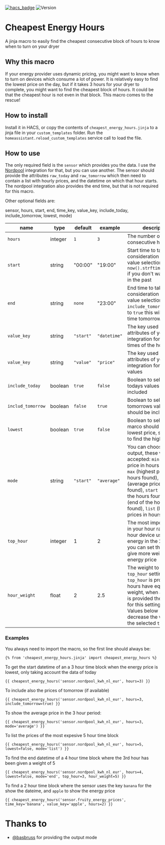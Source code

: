 [![hacs_badge](https://img.shields.io/badge/HACS-Default-orange.svg)](https://github.com/custom-components/hacs)
![Version](https://img.shields.io/github/v/release/TheFes/cheapest-energy-hours)

# Cheapest Energy Hours

A jinja macro to easily find the cheapest consecutive block of hours to know when to turn on your dryer

## Why this macro

If your energy provider uses dynamic pricing, you might want to know when to turn on devices which consume a lot of power. It is relatively easy to find the lowest price on the day, but if it takes 3 hours for your dryer to complete, you might want to find the cheapest block of hours. It could be that the cheapest hour is not even in that block.
This macro comes to the rescue!

## How to install
Install it in HACS, or copy the contents of `cheapest_energy_hours.jinja` to a jinja file in your `custom_templates` folder.
Run the `homeassistant.reload_custom_templates` service call to load the file.

## How to use
The only required field is the `sensor` which provides you the data. I use the [Nordpool](https://github.com/custom-components/nordpool) integration for that, but you can use another. The sensor should provide the attributes `raw_today` and `raw_tomorrow` which then need to contain a list with hourly prices, and the datetime on which that hour starts. The nordpool integration also provides the end time, but that is not required for this macro.

Other optional fields are:

sensor, hours, start, end, time_key, value_key, include_today, include_tomorrow, lowest, mode)

|name|type|default|example|description|
|---|---|---|---|---|
|`hours`|integer|`1`|`3`|The number of consecutive hours|
|`start`|string|"00:00"|"19:00"|Start time to take into consideration for the value selection, use `now().strftime("%H:00")` if you don't want hours in the past|
|`end`|string|`none`|"23:00"|End time to take into consideration for the value selection, if `include_tomorrow` is set to `true` this will be the time tomorrow|
|`value_key`|string|`"start"`|`"datetime"`|The key used in the attributes of your integration for the start times of the hours|
|`value_key`|string|`"value"`|`"price"`|The key used in the attributes of your integration for the price values|
|`include_today`|boolean|`true`|`false`|Boolean to select if todays values should be included|
|`includ_tomorrow`|boolean|`false`|`true`|Boolean to select if tomorrows values should be included|
|`lowest`|boolean|`true`|`false`|Boolean to select if the marco should find the lowest price, set to `false` to find the highest price|
|`mode`|string|`"start"`|`"average"`|You can choose what to output, these values are accepted: `min` (lowest price in hours found), `max` (highest price in hours found), `average` (average price in hours found), `start` (start of the hours found), `end` (end of the hours found), `list` (list with the prices in hours found)|
|`top_hour`|integer|1|2|The most important hour in your hour range. Eg if hour device uses most energy in the 2nd hour, you can set this to `2` to give more weight to that energy price|
|`hour_weight`|float|2|2.5|The weight to add to the `top_hour` setting. If no `top_hour` is provided all hours have equal weight, when a `top_hour` is provided the default for this setting is `2`. Values below `1` will decrease the weight of the selected `top_hour`|

### Examples
You always need to import the macro, so the first line should always be:
```jinja
{% from 'cheapest_energy_hours.jinja' import cheapest_energy_hours %}
```

To get the start datetime of an a 3 hour time block when the energy price is lowest, only taking account the data of today
```jinja
{{ cheapest_energy_hours('sensor.nordpool_kwh_nl_eur', hours=3) }}
```

To include also the prices of tomorrow (if available)
```jinja
{{ cheapest_energy_hours('sensor.nordpool_kwh_nl_eur', hours=3, include_tomorrow=true) }}
```

To show the average price in the 3 hour period:
```jinja
{{ cheapest_energy_hours('sensor.nordpool_kwh_nl_eur', hours=3, mode='average') }}
```

To list the prices of the most expesive 5 hour time block
```jinja
{{ cheapest_energy_hours('sensor.nordpool_kwh_nl_eur', hours=5, lowest=false, mode='list') }}
```

To find the end datetime of a 4 hour time block where the 3rd hour has been given a weight of 5
```jinja
{{ cheapest_energy_hours('sensor.nordpool_kwh_nl_eur', hours=4, lowest=false, mode='end', top_hour=3, hour_weight=5) }}
```

To find a 2 hour time block where the sensor uses the key `banana` for the show the dateime, and `apple` to show the energy price
```jinja
{{ cheapest_energy_hours('sensor.fruity_energy_prices', time_key='banana', value_key='apple', hours=2) }}
```

# Thanks to
* [@basbruss](https://github.com/basbruss) for providing the output mode